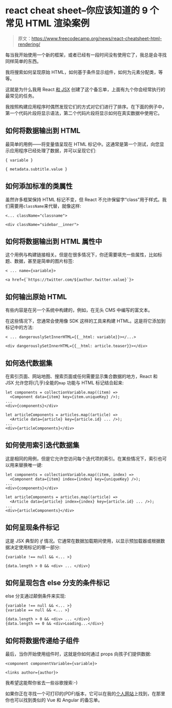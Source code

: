 # react cheat sheet–你应该知道的 9 个常见 HTML 渲染案例

> 原文：<https://www.freecodecamp.org/news/react-cheatsheet-html-rendering/>

每当我开始使用一个新的框架，或者已经有一段时间没有使用它了，我总是会寻找同样简单的东西。

我将搜索如何呈现原始 HTML，如何基于条件显示组件，如何为元素分配类，等等。

这就是为什么我用 React [和 JSX](https://reactjs.org/docs/introducing-jsx.html) 创建了这个备忘单，上面有九个你会经常执行的最常见的任务。

我按照构建应用程序时偶然发现它们的方式对它们进行了排序。在下面的例子中，第一个代码片段将显示语法，第二个代码片段将显示如何在真实数据中使用它。

## 如何将数据输出到 HTML

最简单的用例——将变量值呈现在 HTML 标记中。这通常是第一个测试，向您显示应用程序已经处理了数据，并可以呈现它们:

```
{ variable } 
```

```
{ metadata.subtitle.value } 
```

## 如何添加标准的类属性

虽然许多框架保持 HTML 标记不变，但 React 不允许保留字“class”用于样式。我们需要用`className`来代替，就像这样:

```
<... className="classname"> 
```

```
<div className="sidebar__inner"> 
```

## 如何将数据输出到 HTML 属性中

这个用例与构建链接相关。但是在很多情况下，你还需要填充一些属性，比如标题、数据，甚至是简单的图片标签:

```
< ... name={variable}> 
```

```
<a href={`https://twitter.com/${author.twitter.value}`}> 
```

## 如何输出原始 HTML

有些内容是在另一个系统中构建的，例如，在无头 CMS 中编写的富文本。

在这些情况下，您通常会使用像 SDK 这样的工具来构建 HTML。这是将它添加到标记中的方法:

```
< ... dangerouslySetInnerHTML={{__html: variable}}></...> 
```

```
<div dangerouslySetInnerHTML={{__html: article.teaser}}></div> 
```

## 如何迭代数据集

在索引页面、网站地图、搜索页面或任何需要显示集合数据的地方，React 和 JSX 允许您将(几乎)全能的`map` 功能与 HTML 标记结合起来:

```
let components = collectionVariable.map((item) =>
  <Component data={item} key={item.uniqueKey} />);
...
<div>{components}</div> 
```

```
let articleComponents = articles.map((article) =>
  <Article data={article} key={article.id} ... />);
...
<div>{articleComponents}</div> 
```

## 如何使用索引迭代数据集

这是相同的用例，但是它允许您访问每个迭代项的索引。在某些情况下，索引也可以用来替换唯一键:

```
let components = collectionVariable.map((item, index) =>
  <Component data={item} index={index} key={uniqueKey} />);
...
<div>{components}</div> 
```

```
let articleComponents = articles.map((article) =>
  <Article data={article} index={index} key={article.id} ... />);
...
<div>{articleComponents}</div> 
```

## 如何呈现条件标记

这是 JSX 典型的 *if* 情况。它通常在数据加载期间使用，以显示预加载器或根据数据决定使用标记的哪一部分:

```
{variable !== null && <... >} 
```

```
{data.length > 0 && <div> ... </div>} 
```

## 如何呈现包含 else 分支的条件标记

else 分支通过颠倒条件来实现:

```
{variable !== null && <... >}
{variable == null && <... >} 
```

```
{data.length > 0 && <div> ... </div>}
{data.length == 0 && <div>Loading...</div>} 
```

## 如何将数据传递给子组件

最后，当你开始使用组件时，这就是你如何通过 props 向孩子们提供数据:

```
<component componentVariable={variable}> 
```

```
<links author={author}> 
```

我希望这能帮你省去一些谷歌搜索:-)

如果你正在寻找一个可打印的(PDF)版本，它可以在我的[个人网站](https://ondrabus.com/react-vue-angular-cheatsheet)上找到，在那里你也可以找到类似的 Vue 和 Angular 的备忘单。